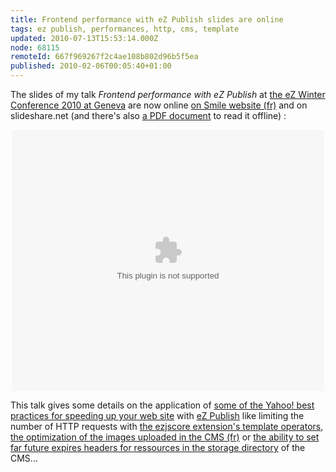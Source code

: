 ```yaml
---
title: Frontend performance with eZ Publish slides are online
tags: ez publish, performances, http, cms, template
updated: 2010-07-13T15:53:14.000Z
node: 68115
remoteId: 667f969267f2c4ae108b802d96b5f5ea
published: 2010-02-06T00:05:40+01:00
---
```


The slides of my talk *Frontend performance with eZ Publish* at [the eZ Winter Conference 2010 at Geneva](http://share.ez.no/blogs/ez/wrap-up-and-slides-of-the-2010-ez-winter-conference-in-geneva) are now online [on Smile website (fr)](http://www.smile.fr/actualites/nos-actualites/front-end-performances) and on slideshare.net (and there's also [a PDF document](http://ftp.smile.fr/client/Seminaires_Smile_2/Frontend_performance.pdf) to read it offline) :

<div style="text-align:center;margin-bottom:5px;">
<object style="margin:0px" width="500" height="418" data="http://static.slidesharecdn.com/swf/ssplayer2.swf?doc=frontendperformance-100205081247-phpapp02&amp;rel=0&amp;stripped_title=frontend-performances">
<param name="movie" value="http://static.slidesharecdn.com/swf/ssplayer2.swf?doc=frontendperformance-100205081247-phpapp02&amp;rel=0&amp;stripped_title=frontend-performances" />
<param name="allowFullScreen" value="true"/>
<param name="allowScriptAccess" value="always"/>
</object>
</div>


This talk gives some details on the application of [some of the Yahoo! best practices for speeding up your web site](http://developer.yahoo.com/performance/rules.html) with [eZ Publish](/tag/ez+publish) like limiting the number of HTTP requests with [the ezjscore extension's template operators](http://share.ez.no/articles/ez-publish/ezjscore-ez-publish-javascript-and-ajax-framework/), [the optimization of the images uploaded in the CMS (fr)](/post/optimisation-des-images-generees-par-ez-publish) or [the ability to set far future expires headers for ressources in the storage directory](http://lists.ez.no/pipermail/sdk-public/2009-December/002877.html) of the CMS...

